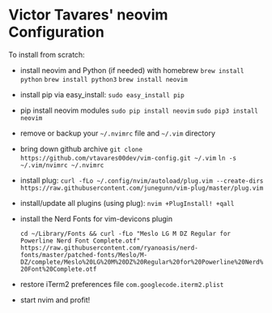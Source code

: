 # Victor Tavares' neovim Configuration

To install from scratch:

* install neovim and Python (if needed) with homebrew
  `brew install python`
  `brew install python3`
  `brew install neovim`

* install pip via easy_install:
  `sudo easy_install pip`

* pip install neovim modules
  `sudo pip install neovim`
  `sudo pip3 install neovim`

* remove or backup your `~/.nvimrc` file and `~/.vim` directory
* bring down github archive
  `git clone https://github.com/vtavares00dev/vim-config.git ~/.vim`
  `ln -s ~/.vim/nvimrc ~/.nvimrc`
* install plug:
  `curl -fLo ~/.config/nvim/autoload/plug.vim --create-dirs https://raw.githubusercontent.com/junegunn/vim-plug/master/plug.vim`
* install/update all plugins (using plug): `nvim +PlugInstall! +qall`

* install the Nerd Fonts for vim-devicons plugin 

  `cd ~/Library/Fonts && curl -fLo "Meslo LG M DZ Regular for Powerline Nerd Font Complete.otf" https://raw.githubusercontent.com/ryanoasis/nerd-fonts/master/patched-fonts/Meslo/M-DZ/complete/Meslo%20LG%20M%20DZ%20Regular%20for%20Powerline%20Nerd%20Font%20Complete.otf`

* restore iTerm2 preferences file `com.googlecode.iterm2.plist`
* start nvim and profit!


